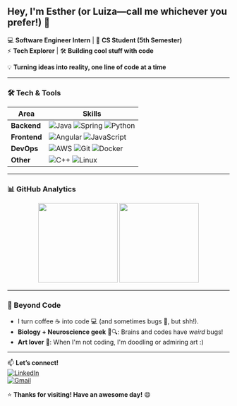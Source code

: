 ## Hey, I'm Esther (or Luiza—call me whichever you prefer!) 👋  

💻 **Software Engineer Intern** | 🌱 **CS Student (5th Semester)**  
⚡ **Tech Explorer** | 🛠️ **Building cool stuff with code**  

💡 **Turning ideas into reality, one line of code at a time**  

---

### **🛠️ Tech & Tools**  

| **Area**       | **Skills**                                                                 |
|----------------|---------------------------------------------------------------------------|
| **Backend**    | ![Java](https://img.shields.io/badge/Java-ED8B00?style=flat&logo=openjdk&logoColor=white) ![Spring](https://img.shields.io/badge/Spring-6DB33F?style=flat&logo=spring&logoColor=white) ![Python](https://img.shields.io/badge/Python-3776AB?style=flat&logo=python&logoColor=white) |
| **Frontend**   | ![Angular](https://img.shields.io/badge/Angular-DD0031?style=flat&logo=angular&logoColor=white) ![JavaScript](https://img.shields.io/badge/JavaScript-F7DF1E?style=flat&logo=javascript&logoColor=black) |
| **DevOps**     | ![AWS](https://img.shields.io/badge/AWS-232F3E?style=flat&logo=amazon-aws&logoColor=white) ![Git](https://img.shields.io/badge/Git-F05032?style=flat&logo=git&logoColor=white) ![Docker](https://img.shields.io/badge/Docker-2496ED?style=flat&logo=docker&logoColor=white) |
| **Other**      | ![C++](https://img.shields.io/badge/C++-00599C?style=flat&logo=c%2B%2B&logoColor=white) ![Linux](https://img.shields.io/badge/Linux-FCC624?style=flat&logo=linux&logoColor=black) |

---

### **📊 GitHub Analytics**  

<div align="center">  
  <img height="180em" src="https://github-readme-stats.vercel.app/api?username=EstherMart&show_icons=true&theme=vision-friendly-dark&hide_border=true&bg_color=000000&title_color=00FF00&icon_color=0080FF" />  
  <img height="180em" src="https://github-readme-stats.vercel.app/api/top-langs/?username=EstherMart&layout=compact&theme=vision-friendly-dark&hide_border=true&bg_color=000000&title_color=00FF00&text_color=FFFFFF" />  
</div>  

---

### **🎨 Beyond Code**  
- I turn coffee ☕ into code 💻 (and sometimes bugs 🐛, but shh!).  
- **Biology + Neuroscience geek** 🧠🔍: Brains and codes have *weird* bugs!  
- **Art lover** 🎨: When I'm not coding, I'm doodling or admiring art :)  

---

📫 **Let’s connect!**  
[![LinkedIn](https://img.shields.io/badge/LinkedIn-0077B5?style=for-the-badge&logo=linkedin&logoColor=white)](www.linkedin.com/in/luizaesthermartins)  
[![Gmail](https://img.shields.io/badge/Gmail-D14836?style=for-the-badge&logo=gmail&logoColor=white)](mailto:luesthermartins@gmail.com)  

⭐ **Thanks for visiting! Have an awesome day!** 😄  

